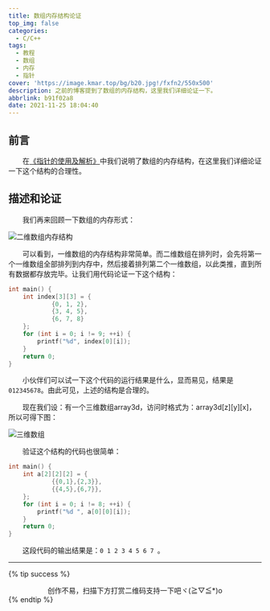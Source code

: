 ```yaml
---
title: 数组内存结构论证
top_img: false
categories:
  - C/C++
tags:
  - 教程
  - 数组
  - 内存
  - 指针
cover: 'https://image.kmar.top/bg/b20.jpg!/fxfn2/550x500'
description: 之前的博客提到了数组的内存结构，这里我们详细论证一下。
abbrlink: b91f02a8
date: 2021-11-25 18:04:40
---
```


## 前言

&emsp;&emsp;在[《指针的使用及解析》](https://kmar.top/point/)中我们说明了数组的内存结构，在这里我们详细论证一下这个结构的合理性。

## 描述和论证

&emsp;&emsp;我们再来回顾一下数组的内存形式：

![二维数组内存结构](https://www.linuxidc.com/upload/2015_03/15031621526830.png)

&emsp;&emsp;可以看到，一维数组的内存结构非常简单。而二维数组在排列时，会先将第一个一维数组全部排列到内存中，然后接着排列第二个一维数组，以此类推，直到所有数据都存放完毕。让我们用代码论证一下这个结构：

```c
int main() {
    int index[3][3] = {
            {0, 1, 2},
            {3, 4, 5},
            {6, 7, 8}
    };
    for (int i = 0; i != 9; ++i) {
        printf("%d", index[0][i]);
    }
    return 0;
}
```

&emsp;&emsp;小伙伴们可以试一下这个代码的运行结果是什么，显而易见，结果是`012345678`。由此可见，上述的结构是合理的。

&emsp;&emsp;现在我们设：有一个三维数组array3d，访问时格式为：array3d[z][y][x]，所以可得下图：

![三维数组](https://image.kmar.top/array_memory/3d.jpg!/fw/350)

&emsp;&emsp;验证这个结构的代码也很简单：

```c
int main() {
    int a[2][2][2] = {
            {{0,1},{2,3}},
            {{4,5},{6,7}},
    };
    for (int i = 0; i != 8; ++i) {
        printf("%d ", a[0][0][i]);
    }
    return 0;
}
```

&emsp;&emsp;这段代码的输出结果是：`0 1 2 3 4 5 6 7 `。

---

{% tip success %}<div class="text" style=" text-align:center;">创作不易，扫描下方打赏二维码支持一下吧ヾ(≧▽≦*)o</div>{% endtip %}
